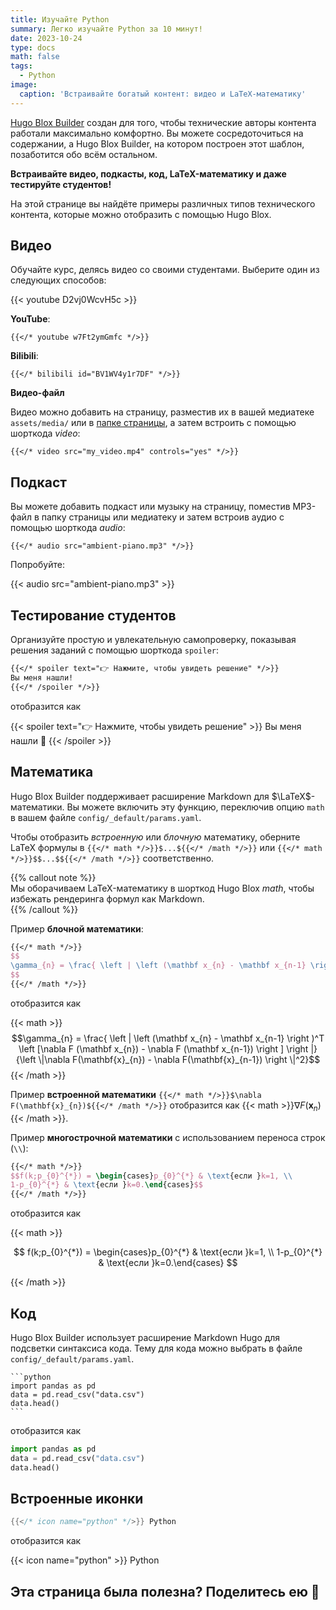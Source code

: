 ```yaml
---
title: Изучайте Python  
summary: Легко изучайте Python за 10 минут!  
date: 2023-10-24  
type: docs  
math: false  
tags:  
  - Python  
image:  
  caption: 'Встраивайте богатый контент: видео и LaTeX-математику'  
---
```


[Hugo Blox Builder](https://hugoblox.com) создан для того, чтобы технические авторы контента работали максимально комфортно. Вы можете сосредоточиться на содержании, а Hugo Blox Builder, на котором построен этот шаблон, позаботится обо всём остальном.

**Встраивайте видео, подкасты, код, LaTeX-математику и даже тестируйте студентов!**

На этой странице вы найдёте примеры различных типов технического контента, которые можно отобразить с помощью Hugo Blox.

## Видео

Обучайте курс, делясь видео со своими студентами. Выберите один из следующих способов:

{{< youtube D2vj0WcvH5c >}}

**YouTube**:

    {{</* youtube w7Ft2ymGmfc */>}}

**Bilibili**:

    {{</* bilibili id="BV1WV4y1r7DF" */>}}

**Видео-файл**

Видео можно добавить на страницу, разместив их в вашей медиатеке `assets/media/` или в [папке страницы](https://gohugo.io/content-management/page-bundles/), а затем встроить с помощью шорткода _video_:

    {{</* video src="my_video.mp4" controls="yes" */>}}

## Подкаст

Вы можете добавить подкаст или музыку на страницу, поместив MP3-файл в папку страницы или медиатеку и затем встроив аудио с помощью шорткода _audio_:

    {{</* audio src="ambient-piano.mp3" */>}}

Попробуйте:

{{< audio src="ambient-piano.mp3" >}}

## Тестирование студентов

Организуйте простую и увлекательную самопроверку, показывая решения заданий с помощью шорткода `spoiler`:

```markdown
{{</* spoiler text="👉 Нажмите, чтобы увидеть решение" */>}}
Вы меня нашли!
{{</* /spoiler */>}}
```

отобразится как

{{< spoiler text="👉 Нажмите, чтобы увидеть решение" >}} Вы меня нашли 🎉 {{< /spoiler >}}

## Математика

Hugo Blox Builder поддерживает расширение Markdown для $\LaTeX$-математики. Вы можете включить эту функцию, переключив опцию `math` в вашем файле `config/_default/params.yaml`.

Чтобы отобразить _встроенную_ или _блочную_ математику, оберните LaTeX формулы в `{{</* math */>}}$...${{</* /math */>}}` или `{{</* math */>}}$$...$${{</* /math */>}}` соответственно.

{{% callout note %}}  
Мы оборачиваем LaTeX-математику в шорткод Hugo Blox _math_, чтобы избежать рендеринга формул как Markdown.  
{{% /callout %}}

Пример **блочной математики**:

```latex
{{</* math */>}}
$$
\gamma_{n} = \frac{ \left | \left (\mathbf x_{n} - \mathbf x_{n-1} \right )^T \left [\nabla F (\mathbf x_{n}) - \nabla F (\mathbf x_{n-1}) \right ] \right |}{\left \|\nabla F(\mathbf{x}_{n}) - \nabla F(\mathbf{x}_{n-1}) \right \|^2}
$$
{{</* /math */>}}
```

отобразится как

{{< math >}}
$$\gamma_{n} = \frac{ \left | \left (\mathbf x_{n} - \mathbf x_{n-1} \right )^T \left [\nabla F (\mathbf x_{n}) - \nabla F (\mathbf x_{n-1}) \right ] \right |}{\left \|\nabla F(\mathbf{x}_{n}) - \nabla F(\mathbf{x}_{n-1}) \right \|^2}$$
{{< /math >}}

Пример **встроенной математики** `{{</* math */>}}$\nabla F(\mathbf{x}_{n})${{</* /math */>}}` отобразится как {{< math >}}$\nabla F(\mathbf{x}_{n})${{< /math >}}.

Пример **многострочной математики** с использованием переноса строк (`\\`):

```latex
{{</* math */>}}
$$f(k;p_{0}^{*}) = \begin{cases}p_{0}^{*} & \text{если }k=1, \\
1-p_{0}^{*} & \text{если }k=0.\end{cases}$$
{{</* /math */>}}
```

отобразится как

{{< math >}}

$$
f(k;p_{0}^{*}) = \begin{cases}p_{0}^{*} & \text{если }k=1, \\
1-p_{0}^{*} & \text{если }k=0.\end{cases}
$$

{{< /math >}}

## Код

Hugo Blox Builder использует расширение Markdown Hugo для подсветки синтаксиса кода. Тему для кода можно выбрать в файле `config/_default/params.yaml`.


    ```python
    import pandas as pd
    data = pd.read_csv("data.csv")
    data.head()
    ```

отобразится как

```python
import pandas as pd
data = pd.read_csv("data.csv")
data.head()
```

## Встроенные иконки

```go
{{</* icon name="python" */>}} Python
```

отобразится как

{{< icon name="python" >}} Python

## Эта страница была полезна? Поделитесь ею 🙌